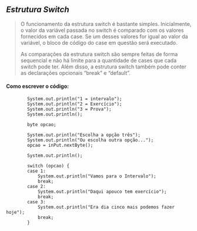 ## _Estrutura Switch_ 

> O funcionamento da estrutura switch é bastante simples. Inicialmente, o valor da variável passada no switch é comparado com os valores fornecidos em cada case. Se um desses valores for igual ao valor da variável, o bloco de código do case em questão será executado.
>
>As comparações da estrutura switch são sempre feitas de forma sequencial e não há limite para a quantidade de cases que cada switch pode ter. Além disso, a estrutura switch também pode conter as declarações opcionais “break” e “default”.
>

#### Como escrever o código:

```
		System.out.println("1 = intervalo");
		System.out.println("2 = Exercício");
		System.out.println("3 = Prova");
		System.out.println();

		byte opcao;

		System.out.println("Escolha a opção três");
		System.out.println("Ou escolha outra opção...");
		opcao = inPut.nextByte();

		System.out.println();

		switch (opcao) {
		case 1:
			System.out.println("Vamos para o Intervalo");
			break;
		case 2:
			System.out.println("Daqui apouco tem exercício");
			break;
		case 3:
			System.out.println("Era dia cinco mais podemos fazer hoje");
			break;
		}
```
